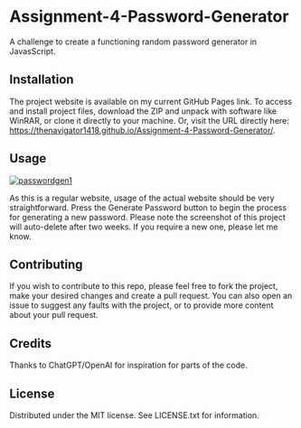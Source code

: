 # Assignment-4-Password-Generator
A challenge to create a functioning random password generator in JavasScript.

## Installation
The project website is available on my current GitHub Pages link. To access and install project files, download the ZIP and unpack with software like WinRAR, or clone it directly to your machine. Or, visit the URL directly here: https://thenavigator1418.github.io/Assignment-4-Password-Generator/.

## Usage
<a href="https://ibb.co/3vZc3hF"><img src="https://i.ibb.co/pQFd7XK/passwordgen1.png" alt="passwordgen1" border="0"></a>

As this is a regular website, usage of the actual website should be very straightforward. Press the Generate Password button to begin the process for generating a new password. Please note the screenshot of this project will auto-delete after two weeks. If you require a new one, please let me know.

## Contributing
If you wish to contribute to this repo, please feel free to fork the project, make your desired changes and create a pull request. You can also open an issue to suggest any faults with the project, or to provide more content about your pull request.

## Credits
Thanks to ChatGPT/OpenAI for inspiration for parts of the code.

## License
Distributed under the MIT license. See LICENSE.txt for information.